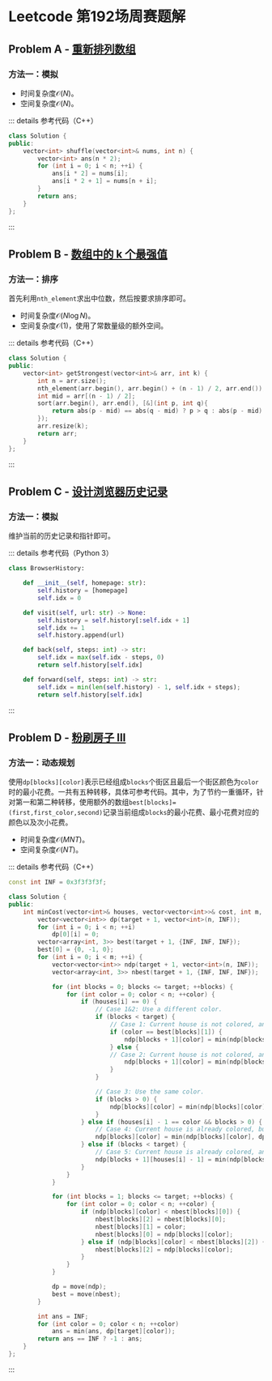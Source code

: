 # Leetcode 第192场周赛题解

## Problem A - [重新排列数组](https://leetcode.cn/problems/shuffle-the-array/)

### 方法一：模拟

- 时间复杂度$\mathcal{O}(N)$。
- 空间复杂度$\mathcal{O}(N)$。

::: details 参考代码（C++）

```cpp
class Solution {
public:
    vector<int> shuffle(vector<int>& nums, int n) {
        vector<int> ans(n * 2);
        for (int i = 0; i < n; ++i) {
            ans[i * 2] = nums[i];
            ans[i * 2 + 1] = nums[n + i];
        }
        return ans;
    }
};
```

:::

## Problem B - [数组中的 k 个最强值](https://leetcode.cn/problems/the-k-strongest-values-in-an-array/)

### 方法一：排序

首先利用`nth_element`求出中位数，然后按要求排序即可。

- 时间复杂度$\mathcal{O}(N\log N)$。
- 空间复杂度$\mathcal{O}(1)$，使用了常数量级的额外空间。

::: details 参考代码（C++）

```cpp
class Solution {
public:
    vector<int> getStrongest(vector<int>& arr, int k) {
        int n = arr.size();
        nth_element(arr.begin(), arr.begin() + (n - 1) / 2, arr.end());
        int mid = arr[(n - 1) / 2];
        sort(arr.begin(), arr.end(), [&](int p, int q){
            return abs(p - mid) == abs(q - mid) ? p > q : abs(p - mid) > abs(q - mid);
        });
        arr.resize(k);
        return arr;
    }
};  
```

:::

## Problem C - [设计浏览器历史记录](https://leetcode.cn/problems/design-browser-history/)

### 方法一：模拟

维护当前的历史记录和指针即可。

::: details 参考代码（Python 3）

```python
class BrowserHistory:

    def __init__(self, homepage: str):
        self.history = [homepage]
        self.idx = 0

    def visit(self, url: str) -> None:
        self.history = self.history[:self.idx + 1]
        self.idx += 1
        self.history.append(url)

    def back(self, steps: int) -> str:
        self.idx = max(self.idx - steps, 0)
        return self.history[self.idx]

    def forward(self, steps: int) -> str:
        self.idx = min(len(self.history) - 1, self.idx + steps);
        return self.history[self.idx]
```

:::

## Problem D - [粉刷房子 III](https://leetcode.cn/problems/paint-house-iii/)

### 方法一：动态规划

使用`dp[blocks][color]`表示已经组成`blocks`个街区且最后一个街区颜色为`color`时的最小花费。一共有五种转移，具体可参考代码。其中，为了节约一重循环，针对第一和第二种转移，使用额外的数组`best[blocks]=(first,first_color,second)`记录当前组成`blocks`的最小花费、最小花费对应的颜色以及次小花费。

- 时间复杂度$\mathcal{O}(MNT)$。
- 空间复杂度$\mathcal{O}(NT)$。

::: details 参考代码（C++）

```cpp
const int INF = 0x3f3f3f3f;

class Solution {
public:
    int minCost(vector<int>& houses, vector<vector<int>>& cost, int m, int n, int target) {
        vector<vector<int>> dp(target + 1, vector<int>(n, INF));
        for (int i = 0; i < n; ++i)
            dp[0][i] = 0;
        vector<array<int, 3>> best(target + 1, {INF, INF, INF});
        best[0] = {0, -1, 0};
        for (int i = 0; i < m; ++i) {
            vector<vector<int>> ndp(target + 1, vector<int>(n, INF));
            vector<array<int, 3>> nbest(target + 1, {INF, INF, INF});

            for (int blocks = 0; blocks <= target; ++blocks) {
                for (int color = 0; color < n; ++color) {
                    if (houses[i] == 0) {
                        // Case 1&2: Use a different color.
                        if (blocks < target) {
                            // Case 1: Current house is not colored, and the color to use matches the best choice, so we need to use the second best.
                            if (color == best[blocks][1]) {
                                ndp[blocks + 1][color] = min(ndp[blocks + 1][color], best[blocks][2] + cost[i][color]);
                            } else {
                            // Case 2: Current house is not colored, and we use the best.
                                ndp[blocks + 1][color] = min(ndp[blocks + 1][color], best[blocks][0] + cost[i][color]);
                            }
                        }

                        // Case 3: Use the same color.
                        if (blocks > 0) {
                            ndp[blocks][color] = min(ndp[blocks][color], dp[blocks][color] + cost[i][color]);
                        }
                    } else if (houses[i] - 1 == color && blocks > 0) {
                        // Case 4: Current house is already colored, but does not form a new block.
                        ndp[blocks][color] = min(ndp[blocks][color], dp[blocks][color]);
                    } else if (blocks < target) {
                        // Case 5: Current house is already colored, and forms a new block.
                        ndp[blocks + 1][houses[i] - 1] = min(ndp[blocks + 1][houses[i] - 1], dp[blocks][color]);
                    }
                }
            }

            for (int blocks = 1; blocks <= target; ++blocks) {
                for (int color = 0; color < n; ++color) {
                    if (ndp[blocks][color] < nbest[blocks][0]) {
                        nbest[blocks][2] = nbest[blocks][0];
                        nbest[blocks][1] = color;
                        nbest[blocks][0] = ndp[blocks][color];
                    } else if (ndp[blocks][color] < nbest[blocks][2]) {
                        nbest[blocks][2] = ndp[blocks][color];
                    }
                }
            }

            dp = move(ndp);
            best = move(nbest);
        }

        int ans = INF;
        for (int color = 0; color < n; ++color)
            ans = min(ans, dp[target][color]);
        return ans == INF ? -1 : ans;
    }
};
```

:::

<Utterances />
